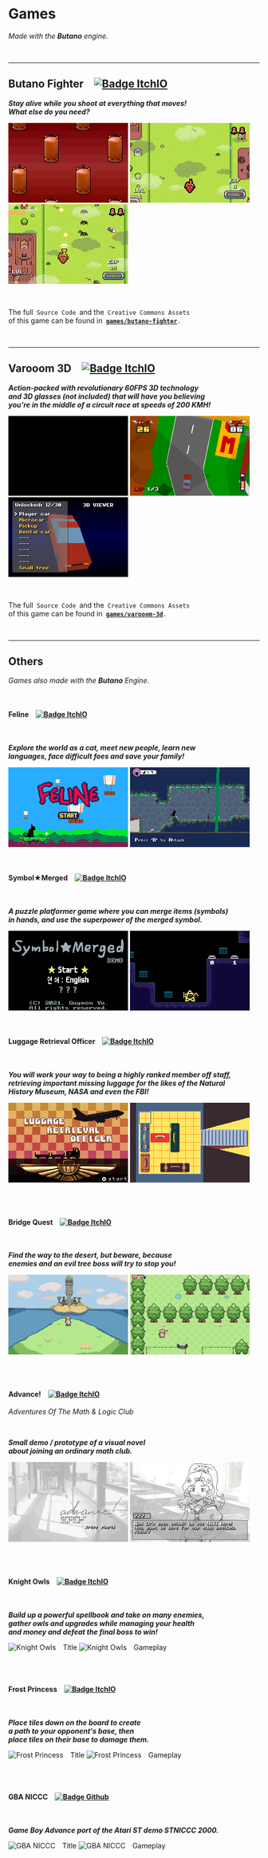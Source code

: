 
# Games

*Made with the* ***Butano*** *engine.*

<br>

---

## Butano Fighter [![Badge ItchIO]][Butano Fighter ItchIO]

***Stay alive while you shoot at everything that moves!*** <br>
***What else do you need?***

![Butano Fighter Title]
![Butano Fighter Intro]
![Butano Fighter Bomb]

<br>

The full `Source Code` and the `Creative Commons Assets` <br>
of this game can be found in **[`games/butano-fighter`][Butano Fighter Folder]** .

<br>

---

## Varooom 3D [![Badge ItchIO]][Varooom3D ItchIO]

***Action-packed with revolutionary 60FPS 3D technology*** <br>
***and 3D glasses (not included) that will have you believing*** <br>
***you're in the middle of a circuit race at speeds of 200 KMH!***

![Varooom3D Title]
![Varooom3D Race]
![Varooom3D Viewer]

<br>

The full `Source Code` and the `Creative Commons Assets` <br>
of this game can be found in **[`games/varooom-3d`][Varooom3D Folder]** .

<br>

---

## Others

*Games also made with the* ***Butano*** *Engine*.

<br>

#### Feline [![Badge ItchIO]][Feline ItchIO]

<br>

***Explore the world as a cat, meet new people, learn new*** <br>
***languages, face difficult foes and save your family!***

![Feline Title]
![Feline Gameplay]

<br>

#### Symbol★Merged [![Badge ItchIO]][Symbol★Merged ItchIO]

<br>

***A puzzle platformer game where you can merge items
(symbols)*** <br>
***in hands, and use the superpower of the merged symbol.***



![Symbol★Merged Title]
![Symbol★Merged Gameplay]

<br>

#### Luggage Retrieval Officer [![Badge ItchIO]][Luggage ItchIO]

<br>

***You will work your way to being a highly ranked member off staff,*** <br>
***retrieving important missing luggage for the likes of the Natural*** <br>
***History Museum, NASA and even the FBI!***

![Luggage Title]
![Luggage Gameplay]

<br><br>

#### Bridge Quest [![Badge ItchIO]][Bridge Quest ItchIO]

<br>

***Find the way to the desert, but beware, because*** <br>
***enemies and an evil tree boss will try to stop you!***

![Bridge Quest Title]
![Bridge Quest Gameplay]

<br><br>

#### Advance! [![Badge ItchIO]][Advance ItchIO]
*Adventures Of The Math & Logic Club*

<br>

***Small demo / prototype of a visual novel*** <br>
***about joining an ordinary math club.***

![Advance Title]
![Advance Gameplay]

<br><br>

#### Knight Owls [![Badge ItchIO]][Knight Owls ItchIO]

<br>

***Build up a powerful spellbook and take on many enemies,*** <br>
***gather owls and upgrades while managing your health*** <br>
***and money and defeat the final boss to win!***

![Knight Owls Title]
![Knight Owls Gameplay]

<br><br>

#### Frost Princess [![Badge ItchIO]][Frost Princess ItchIO]

<br>

***Place tiles down on the board to create*** <br>
***a path to your opponent's base, then*** <br>
***place tiles on their base to damage them.***

![Frost Princess Title]
![Frost Princess Gameplay]

<br><br>

#### GBA NICCC [![Badge Github]][GBA NICCC ItchIO]

<br>

***Game Boy Advance port of the Atari ST demo STNICCC 2000.***

![GBA NICCC Title]
![GBA NICCC Gameplay]


<!----------------------------------------------------------------------------->

[Badge ItchIO]: https://img.shields.io/badge/Itch.io-FA5C5C?style=for-the-badge&logo=itch.io&logoColor=white
[Badge Github]: https://img.shields.io/badge/GitHub-100000?style=for-the-badge&logo=github&logoColor=white


[Butano Fighter ItchIO]: https://gvaliente.itch.io/butano-fighter
[Butano Fighter Folder]: butano-fighter
[Butano Fighter Title]: ../docs_tools/images/bf_title.gif
[Butano Fighter Intro]: ../docs_tools/images/bf_intro.gif
[Butano Fighter Bomb]: ../docs_tools/images/bf_bomb.gif


[Varooom3D ItchIO]: https://gvaliente.itch.io/varooom-3d
[Varooom3D Folder]: varooom-3d
[Varooom3D Title]: ../docs_tools/images/vr3d_title.gif
[Varooom3D Race]: ../docs_tools/images/vr3d_race.gif
[Varooom3D Viewer]: ../docs_tools/images/vr3d_viewer.gif


[Feline ItchIO]: https://foopod.itch.io/feline
[Feline Title]: ../docs_tools/images/feline_title.png
[Feline Gameplay]: ../docs_tools/images/feline_gameplay.png


[Symbol★Merged ItchIO]: https://copyrat90.itch.io/sym-merged
[Symbol★Merged Title]: ../docs_tools/images/symbol_merged_title.png
[Symbol★Merged Gameplay]: ../docs_tools/images/symbol_merged_gameplay.png


[Luggage ItchIO]: https://foopod.itch.io/lro
[Luggage Title]: ../docs_tools/images/lro_title.png
[Luggage Gameplay]: ../docs_tools/images/lro_gameplay.png


[Bridge Quest ItchIO]: https://fixxiefixx.itch.io/bridge-quest
[Bridge Quest Title]: ../docs_tools/images/bridge_quest_title.png
[Bridge Quest Gameplay]: ../docs_tools/images/bridge_quest_gameplay.png


[Advance ItchIO]: https://kva64.itch.io/advance-demo-adventures-of-the-math-logic-club
[Advance Title]: ../docs_tools/images/advance_amlc_title.png
[Advance Gameplay]: ../docs_tools/images/advance_amlc_gameplay.png


[Knight Owls ItchIO]: https://blaise-rascal.itch.io/knight-owls
[Knight Owls Title]: ../docs_tools/images/knight_owls_title.png
[Knight Owls Gameplay]: ../docs_tools/images/knight_owls_gameplay.png


[Frost Princess ItchIO]: https://squishyfrogs.itch.io/frost-princess
[Frost Princess Title]: ../docs_tools/images/frost_princess_title.png
[Frost Princess Gameplay]: ../docs_tools/images/frost_princess_gameplay.png


[GBA NICCC ItchIO]: https://github.com/GValiente/gba-niccc
[GBA NICCC Title]: ../docs_tools/images/gba-niccc_1.png
[GBA NICCC Gameplay]: ../docs_tools/images/gba-niccc_2.png
